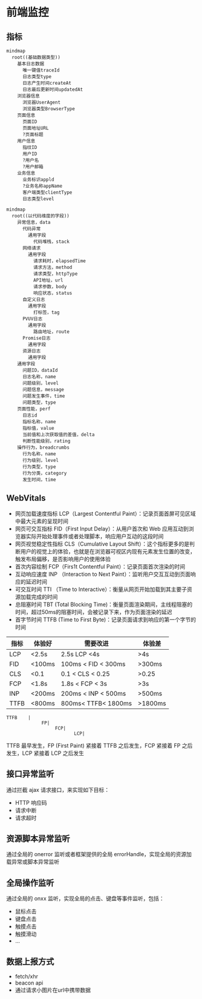 
# 前端监控

## 指标

```mermaid
mindmap
  root((基础数据类型))
    基本日志数据
      唯一键值traceId
      日志类型type
      日志产生时间createAt
      日志最后更新时间updatedAt
    浏览器信息
      浏览器UserAgent
      浏览器类型BrowserType
    页面信息
      页面ID
      页面地址URL
      ?页面标题
    用户信息
      指纹ID
      用户ID
      ?用户名
      ?用户邮箱
    业务信息
      业务标识appld
      ?业务名称appName
      客户端类型clientType
      日志类型level
```

```mermaid
mindmap
  root((以代码维度的字段))
    异常信息，data
      代码异常
        通用字段
          代码堆栈，stack
      网络请求
        通用字段
          请求耗时，elapsedTime
          请求方法，method
          请求类型，httpType
          API地址，url
          请求参数，body
          响应状态，status
      自定义日志
        通用字段
          打标签，tag
      PVUV日志
        通用字段
          路由地址，route
      Promise日志
        通用字段
      资源日志
        通用字段
    通用字段
      问题ID，dataId
      日志名称，name
      问题级别，level
      问题信息，message
      问题发生事件，time
      问题类型，type
    页面性能，perf
      日志id
      指标名称，name
      指标值，value
      当前值和上次获取值的差值，delta
      判断性能级别，rating
    操作行为，breadcrumbs
      行为名称，name
      行为级别，level
      行为类型，type
      行为分类，category
      发生时间，time

```

## WebVitals

- 网页加载速度指标 LCP（Largest Contentful Paint）：记录页面首屏可见区域中最大元素的呈现时间
- 网页可交互指标 FID（First Input Delay）：从用户首次和 Web 应用互动到浏览器实际开始处理事件或者处理脚本，响应用户互动的这段时间
- 网页视觉稳定性指标 CLS（Cumulative Layout Shift）：这个指标更多的是判断用户的视觉上的体验，也就是在浏览器可视区内现有元素发生位置的改变，触发布局偏移，是否影响用户的使用体验
- 首次内容绘制 FCP（Firs1t Contentful Paint）：记录页面首次渲染的时间
- 互动响应速度 INP （Interaction to Next Paint）：监听用户交互互动到页面响应的延迟时间
- 可交互时间 TTI （Time to Interactive）：衡量从网页开始加载到其主要子资源加载完成的时间
- 总阻塞时间 TBT (Total Blocking Time)：衡量页面渲染期间，主线程阻塞的时间，超过50ms的阻塞时间，会被记录下来，作为页面渲染的延迟
- 首字节时间 TTFB (Time to First Byte)：记录页面请求到响应的第一个字节的时间

指标|体验好|需要改进|体验差
-|-|-|-
LCP|<2.5s|2.5s LCP <4s|>4s
FID|<100ms|100ms < FID < 300ms|>300ms
CLS|<0.1|0.1 < CLS < 0.25| >0.25
FCP|<1.8s|1.8s < FCP < 3s|>3s
INP|<200ms|200ms < INP < 500ms|>500ms
TTFB|<800ms|800ms< TTFB< 1800ms|>1800ms

```text
TTFB    |
             FP|
                  FCP|
                         LCP|
```

TTFB 最早发生，FP (First Paint) 紧接着 TTFB 之后发生，FCP 紧接着 FP 之后发生，LCP 紧接着 LCP 之后发生

## 接口异常监听

通过拦截 ajax 请求接口，来实现如下目标：

- HTTP 响应码
- 请求中断
- 请求超时

## 资源脚本异常监听

通过全局的 onerror 监听或者框架提供的全局 errorHandle，实现全局的资源加载异常或脚本异常监听

## 全局操作监听

通过全局的 onxx 监听，实现全局的点击、键盘等事件监听，包括：

- 鼠标点击
- 键盘点击
- 触摸点击
- 触摸滑动
- ...

## 数据上报方式

- fetch/xhr
- beacon api
- 通过请求小图片在url中携带数据
